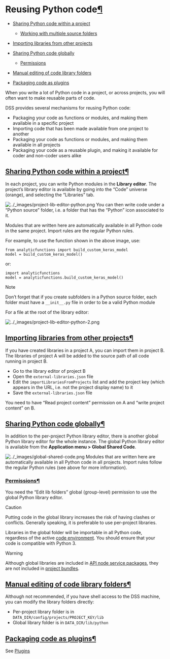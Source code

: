 Reusing Python code[¶](#reusing-python-code "Permalink to this heading")
========================================================================



* [Sharing Python code within a project](#sharing-python-code-within-a-project)


	+ [Working with multiple source folders](#working-with-multiple-source-folders)
* [Importing libraries from other projects](#importing-libraries-from-other-projects)
* [Sharing Python code globally](#sharing-python-code-globally)


	+ [Permissions](#permissions)
* [Manual editing of code library folders](#manual-editing-of-code-library-folders)
* [Packaging code as plugins](#packaging-code-as-plugins)



When you write a lot of Python code in a project, or across projects, you will often want to make reusable parts of code.


DSS provides several mechanisms for reusing Python code:


* Packaging your code as functions or modules, and making them available in a specific project
* Importing code that has been made available from one project to another
* Packaging your code as functions or modules, and making them available in all projects
* Packaging your code as a reusable plugin, and making it available for coder and non\-coder users alike



[Sharing Python code within a project](#id1)[¶](#sharing-python-code-within-a-project "Permalink to this heading")
------------------------------------------------------------------------------------------------------------------


In each project, you can write Python modules in the **Library editor**. The project’s library editor is available by going into the “Code” universe (orange), and selecting the “Libraries” tab.


![../_images/project-lib-editor-python.png](../_images/project-lib-editor-python.png)
You can then write code under a “Python source” folder, i.e. a folder that has the “Python” icon associated to it.


Modules that are written here are automatically available in all Python code in the same project. Import rules are the regular Python rules.


For example, to use the function shown in the above image, use:



```
from analyticfunctions import build_custom_keras_model
model = build_custom_keras_model()

```


or:



```
import analyticfunctions
model = analyticfunctions.build_custom_keras_model()

```



Note


Don’t forget that if you create subfolders in a Python source folder, each folder must have a `__init__.py` file in order to be a valid Python module



For a file at the root of the library editor:


![../_images/project-lib-editor-python-2.png](../_images/project-lib-editor-python-2.png)

[Importing libraries from other projects](#id3)[¶](#importing-libraries-from-other-projects "Permalink to this heading")
------------------------------------------------------------------------------------------------------------------------


If you have created libraries in a project A, you can import them in project B. The libraries of project A will be added to the source path of all code running in project B.


* Go to the library editor of project B
* Open the `external-libraries.json` file
* Edit the `importLibrariesFromProjects` list and add the project key (which appears in the URL, i.e. not the project display name) to it
* Save the `external-libraries.json` file


You need to have “Read project content” permission on A and “write project content” on B.




[Sharing Python code globally](#id4)[¶](#sharing-python-code-globally "Permalink to this heading")
--------------------------------------------------------------------------------------------------


In addition to the per\-project Python library editor, there is another global Python library editor for the whole instance.
The global Python library editor is available from the **Application menu \> Global Shared Code**.


![../_images/global-shared-code.png](../_images/global-shared-code.png)
Modules that are written here are automatically available in all Python code in all projects.
Import rules follow the regular Python rules (see above for more information).



### [Permissions](#id5)[¶](#permissions "Permalink to this heading")


You need the “Edit lib folders” global (group\-level) permission to use the global Python library editor.



Caution


Putting code in the global library increases the risk of having clashes or conflicts.
Generally speaking, it is preferable to use per\-project libraries.


Libraries in the global folder will be importable in all Python code,
regardless of the active [code environment](../code-envs/index.html).
You should ensure that your code is compatible with Python 3\.




Warning


Although global libraries are included in [API node service packages](../apinode/concepts.html),
they are not included in [project bundles](../deployment/creating-bundles.html).






[Manual editing of code library folders](#id6)[¶](#manual-editing-of-code-library-folders "Permalink to this heading")
----------------------------------------------------------------------------------------------------------------------


Although not recommended, if you have shell access to the DSS machine, you can modify the library folders directly:


* Per\-project library folder is in `DATA_DIR/config/projects/PROJECT_KEY/lib`
* Global library folder is in `DATA_DIR/lib/python`




[Packaging code as plugins](#id7)[¶](#packaging-code-as-plugins "Permalink to this heading")
--------------------------------------------------------------------------------------------


See [Plugins](../plugins/index.html)